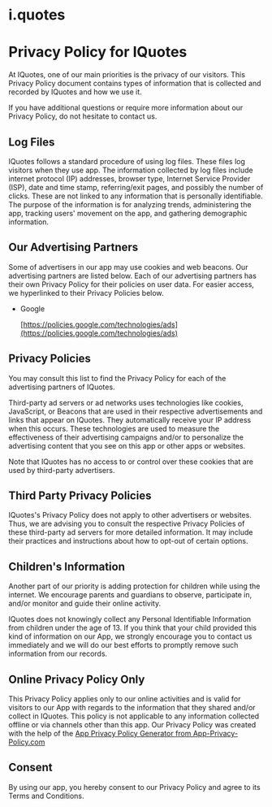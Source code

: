 # i.quotes

Privacy Policy for IQuotes
==========================

At IQuotes, one of our main priorities is the privacy of our visitors. This Privacy Policy document contains types of information that is collected and recorded by IQuotes and how we use it.

If you have additional questions or require more information about our Privacy Policy, do not hesitate to contact us.

Log Files
---------

IQuotes follows a standard procedure of using log files. These files log visitors when they use app. The information collected by log files include internet protocol (IP) addresses, browser type, Internet Service Provider (ISP), date and time stamp, referring/exit pages, and possibly the number of clicks. These are not linked to any information that is personally identifiable. The purpose of the information is for analyzing trends, administering the app, tracking users' movement on the app, and gathering demographic information.

Our Advertising Partners
------------------------

Some of advertisers in our app may use cookies and web beacons. Our advertising partners are listed below. Each of our advertising partners has their own Privacy Policy for their policies on user data. For easier access, we hyperlinked to their Privacy Policies below.

*   Google
    
    [https://policies.google.com/technologies/ads](https://policies.google.com/technologies/ads)
    

Privacy Policies
----------------

You may consult this list to find the Privacy Policy for each of the advertising partners of IQuotes.

Third-party ad servers or ad networks uses technologies like cookies, JavaScript, or Beacons that are used in their respective advertisements and links that appear on IQuotes. They automatically receive your IP address when this occurs. These technologies are used to measure the effectiveness of their advertising campaigns and/or to personalize the advertising content that you see on this app or other apps or websites.

Note that IQuotes has no access to or control over these cookies that are used by third-party advertisers.

Third Party Privacy Policies
----------------------------

IQuotes's Privacy Policy does not apply to other advertisers or websites. Thus, we are advising you to consult the respective Privacy Policies of these third-party ad servers for more detailed information. It may include their practices and instructions about how to opt-out of certain options.

Children's Information
----------------------

Another part of our priority is adding protection for children while using the internet. We encourage parents and guardians to observe, participate in, and/or monitor and guide their online activity.

IQuotes does not knowingly collect any Personal Identifiable Information from children under the age of 13. If you think that your child provided this kind of information on our App, we strongly encourage you to contact us immediately and we will do our best efforts to promptly remove such information from our records.

Online Privacy Policy Only
--------------------------

This Privacy Policy applies only to our online activities and is valid for visitors to our App with regards to the information that they shared and/or collect in IQuotes. This policy is not applicable to any information collected offline or via channels other than this app. Our Privacy Policy was created with the help of the [App Privacy Policy Generator from App-Privacy-Policy.com](https://www.app-privacy-policy.com/app-privacy-policy-generator/)

Consent
-------

By using our app, you hereby consent to our Privacy Policy and agree to its Terms and Conditions.
